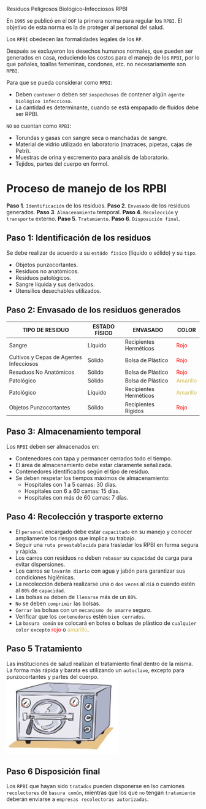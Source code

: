 Residuos Peligrosos Biológico-Infecciosos RPBI

En `1995` se publicó en el `DOF` la primera norma para regular los `RPBI`. El objetivo de esta norma es la de proteger al personal del salud.

Los `RPBI` obedecen las formalidades legales de los `RP`.

Después se excluyeron los desechos humanos normales, que pueden ser generados en casa, reduciendo los costos para el manejo de los `RPBI`, por lo que pañales, toallas femeninas, condones, etc. no necesariamente son `RPBI`.

Para que se pueda considerar como `RPBI`:
* Deben `contener` o deben ser `sospechosos` de contener algún `agente biológico infeccioso`.
* La cantidad es determinante, cuando se está empapado de fluidos debe ser RPBI.

`NO` se cuentan como `RPBI`:
* Torundas y gasas con sangre seca o manchadas de sangre.
* Material de vidrio utilizado en laboratorio (matraces, pipetas,  cajas de Petri).
* Muestras de orina y excremento para análisis de laboratorio.
* Tejidos, partes del cuerpo en formol.

# Proceso de manejo de los RPBI
**Paso 1**. `Identificación` de los residuos.
**Paso 2**. `Envasado` de los residuos generados.
**Paso 3**. `Almacenamiento` temporal.
**Paso 4**. `Recolección` y `transporte` externo.
**Paso 5**. `Tratamiento`.
**Paso 6**. `Disposición final`.

## Paso 1: Identificación de los residuos
Se debe realizar de acuerdo a su `estádo físico` (líquido o sólido) y su `tipo`.
* Objetos punzocortantes.
* Residuos no anatómicos.
* Residuos patológicos.
* Sangre líquida y sus derivados.
* Utensilios desechables utilizados.

## Paso 2: Envasado de los residuos generados
| TIPO DE RESIDUO                         | ESTADO FÍSICO  | ENVASADO               | COLOR    |
|-----------------------------------------|----------------|------------------------|----------|
| Sangre                                  | Líquido        | Recipientes Herméticos | <span style="color:red">Rojo</span>     |
| Cultivos y Cepas de Agentes Infecciosos | Sólido         | Bolsa de Plástico      | <span style="color:red">Rojo</span>     |
| Resuduos No Anatómicos                  | Sólido         | Bolsa de Plástico      | <span style="color:red">Rojo</span>     |
| Patológico                              | Sólido         | Bolsa de Plástico      | <span style="color:#d1bd56">Amarillo</span> |
| Patológico                              | Líquido        | Recipientes Herméticos | <span style="color:#d1bd56">Amarillo</span> |
| Objetos Punzocortantes                  | Sólido         | Recipientes Rígidos    | <span style="color:red">Rojo</span>     |

## Paso 3: Almacenamiento temporal
Los `RPBI` deben ser almacenados en:
* Contenedores con tapa y permancer cerrados todo el tiempo.
* El área de almacenamiento debe estar claramente señalizada.
* Contenedores identificados según el tipo de residuo.
* Se deben respetar los tiempos máximos de almacenamiento:
	* Hospitales con 1 a 5 camas: 30 días.
	* Hospitales con 6 a 60 camas: 15 días.
	* Hospitales con más de 60 camas: 7 días.

## Paso 4: Recolección y trasporte externo
* El `personal` encargado debe estar `capacitado` en su manejo y conocer ampliamente los riesgos que implica su trabajo.
* Seguir una `ruta preestablecida` para trasladar los RPBI en forma segura y rápida.
* Los carros con residuos `no` deben `rebasar` su `capacidad` de carga para evitar dispersiones.
* Los carros se `lavarán diario` con agua y jabón para garantizar sus condiciones higiénicas.
* La recolección deberá realizarse una o `dos` `veces` al `díá` o cuando estén al `80%` de `capacidad`.
* Las bolsas `no` deben de `llenarse` más de un `80%`.
* `No` se deben `comprimir` las bolsas.
* `Cerrar` las bolsas con un `mecanismo de amarre` seguro.
* Verificar que los `contenedores` estén `bien cerrados`.
* La `basura común` se colocará en botes o bolsas de plástico de `cualquier color` `excepto` <span style="color:red">rojo</span> o <span style="color:#d1bd56">amarillo</span>.

## Paso 5 Tratamiento
Las instituciones de salud realizan el tratamiento final dentro de la misma. La forma más rápida y barata es utilizando un `autoclave`, excepto para punzocortantes y partes del cuerpo.
![250befabc73daac6eda02e2db2542f53.png](../../../img/4439ac08d37e4703a4c6f149cb8eb606.png)

## Paso 6 Disposición final
Los `RPBI` que hayan sido `tratados` pueden disponerse en lso camiones `recolectores` de `basura común`, mientras que los que `no` tengan `tratamiento` deberán enviarse a `empresas recolectoras autorizadas`.